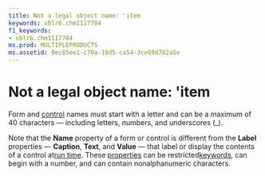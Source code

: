 ```yaml
---
title: Not a legal object name: 'item
keywords: vblr6.chm1117784
f1_keywords:
- vblr6.chm1117784
ms.prod: MULTIPLEPRODUCTS
ms.assetid: 0ec65ee1-c70a-18d5-ca54-3ce69d782a5e
---
```



# Not a legal object name: 'item

Form and [control](vbe-glossary.md) names must start with a letter and can be a maximum of 40 characters — including letters, numbers, and underscores (_).

Note that the  **Name** property of a form or control is different from the **Label** properties — **Caption**, **Text**, and **Value** — that label or display the contents of a control at[run time](vbe-glossary.md). These [properties](vbe-glossary.md) can be restricted[keywords](vbe-glossary.md), can begin with a number, and can contain nonalphanumeric characters.

